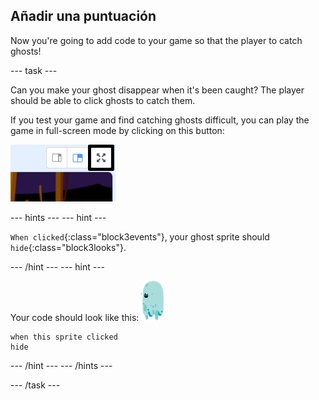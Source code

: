## Añadir una puntuación

Now you're going to add code to your game so that the player to catch ghosts!

\--- task \---

Can you make your ghost disappear when it's been caught? The player should be able to click ghosts to catch them.

If you test your game and find catching ghosts difficult, you can play the game in full-screen mode by clicking on this button:

![screenshot](images/ghost-fullscreen-annotated.png)

\--- hints \--- \--- hint \---

`When clicked`{:class="block3events"}, your ghost sprite should `hide`{:class="block3looks"}.

\--- /hint \--- \--- hint \---

Your code should look like this: ![objeto fantasma](images/ghost-sprite.png)

```blocks3
when this sprite clicked
hide
```

\--- /hint \--- \--- /hints \---

\--- /task \---